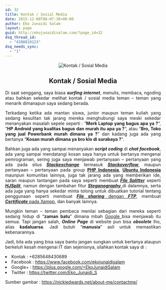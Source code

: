 ```yaml
---
id: 32
title: Kontak / Sosial Media
date: 2015-12-08T08:07:30+00:00
author: Eko Junaidi Salam
layout: page
guid: http://ekojunaidisalam.com/?page_id=32
dsq_thread_id:
  - "4388810123"
dsq_needs_sync:
  - "1"
---
```

<div style="text-align: center;"><img src="https://ekojunaidisalam.com/wp-content/uploads/2015/12/social-media1-300x176.jpg" alt="Kontak / Sosial Media" /></div>
<h2 style="text-align: center;">Kontak / Sosial Media</h2>

<p style="text-align: justify;">
  Di saat senggang, saya biasa <em><strong>surfing internet</strong></em>, menulis, membaca, ngoding atau bahkan sekedar melihat kontak / sosial media teman &#8211; teman yang menarik dimanapun saya sedang berada.
</p>

<p style="text-align: justify;">
  Terkadang ketika ada mantan siswa, junior maupun teman kuliah yang sedang kesulitan tak jarang mereka menghubungi saya meski sekedar menanyakan masalah sepele seperti : &#8220;<strong>Merk Laptop yang bagus apa ya ?</strong>&#8220;, &#8220;<strong>HP Android yang kualitas bagus dan murah itu apa ya ?</strong>&#8220;, atau &#8220;<strong>Bro, Toko yang jual Powerbank murah dimana ya ?</strong>&#8221; dan kadang juga ada yang bertanya &#8220;<strong>Kosan murah dimana ya bro klo di surabaya ?</strong>&#8220;.
</p>

<p style="text-align: justify;">
  Bahkan juga ada yang sampai menanyakan <em><strong>script coding</strong></em> di <em><strong>chat facebook</strong></em>, ada yang sampai mendatangi kosan saya hanya untuk bertanya mengenai pemrograman, sering juga saya menjawab pertanyaan &#8211; pertanyaan yang ada pada situs <a href="https://stackexchange.com/users/3242971/eko-junaidi-salam?tab=accounts" target="_blank"><em><strong>Stackexchange</strong></em></a> termasuk <a href="https://stackoverflow.com/users/2735482/eko-junaidi-salam?tab=answers" target="_blank"><em><strong>Stackoverflow</strong></em></a>, maupun pertanyaan &#8211; pertanyaan pada group <a href="https://www.facebook.com/groups/35688476100" target="_blank"><strong>PHP Indonesia</strong></a>, <a href="https://www.facebook.com/groups/2327054593" target="_blank"><strong>Ubuntu Indonesia</strong></a> maunpun komunitas lainnya, juga tak jarang ada yang memberikan ide, saran maupun tantangan pada saya seperti membuat <a href="https://eko-artikel.blogspot.co.id/2014/04/ekos-file-splitter-application-efs.html" target="_blank"><em><strong>File Splitter</strong></em></a> seperti <a href="https://www.hjsplit.org/" target="_blank"><em><strong>HJSplit</strong></em></a>, namun dengan tambahan fitur <a href="https://en.wikipedia.org/wiki/Steganography" target="_blank"><em><strong>Steganography</strong> </em></a>di dalamnya, serta ada juga yang hanya sekedar minta tolong untuk dibuatkan tutorial tentang penggunaan seperti membuat <a href="https://eko-artikel.blogspot.co.id/2015/02/membuat-file-sharing-menggunakan-ftp.html" target="_blank"><strong><em>File sharing</em></strong> dengan <em><strong>FTP</strong></em></a>, membuat <a href="https://eko-artikel.blogspot.co.id/2015/07/cara-membuat-certificate.html" target="_blank"><em><strong>Certificate</strong> </em>pada Xampp</a>, dan banyak lainnya.
</p>

<p style="text-align: justify;">
  Mungkin teman &#8211; teman pembaca menilai sebagian dari mereka seperti sedang hidup di &#8220;<strong>zaman batu</strong>&#8221; dimana mbah <a href="https://www.google.co.id/?gws_rd=ssl" target="_blank">Google </a>bisa menjawab itu semua. Tapi jangan salah, <em><strong>Online Page</strong></em> di website pun bisa <em><strong>obsolete</strong> </em>lho, alias <strong>kadaluarsa</strong>. Jadi butuh &#8220;<strong>manusia</strong>&#8221; asli untuk memastikan kebenarannya.
</p>

<p style="text-align: justify;">
  Jadi, bila ada yang bisa saya bantu jangan sungkan untuk bertanya ataupun berkeluh kesah mengenai IT dan sejenisnya, silahkan kontak saya di :
</p>

<li style="text-align: justify;">
  Kontak : +6285648430689
</li>
<li style="text-align: justify;">
  Facebook : <a href="https://www.facebook.com/ekojunaidisalam" target="_blank">https://www.facebook.com/ekojunaidisalam</a>
</li>
<li style="text-align: justify;">
  Google+ : <a href="https://plus.google.com/+EkoJunaidiSalam" target="_blank">https://plus.google.com/+EkoJunaidiSalam</a>
</li>
<li style="text-align: justify;">
  Twitter : <a href="https://twitter.com/Eko_Junaidi_S" target="_blank">https://twitter.com/Eko_Junaidi_S</a>
</li>

<p style="text-align: justify;">
  Sumber gambar : <a href="https://nickiedwards.net/about-me/contactme/" target="_blank">https://nickiedwards.net/about-me/contactme/</a>
</p>
